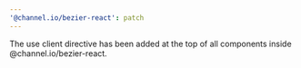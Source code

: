 ```yaml
---
'@channel.io/bezier-react': patch
---
```


The use client directive has been added at the top of all components inside @channel.io/bezier-react.
